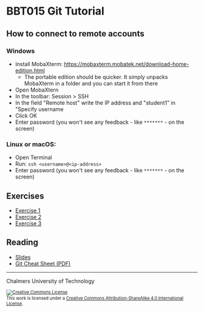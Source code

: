 # BBT015 Git Tutorial


## How to connect to remote accounts


### Windows

* Install MobaXterm: https://mobaxterm.mobatek.net/download-home-edition.html
   * The portable edition should be quicker. It simply unpacks MobaXterm in a folder and you can start it from there
* Open MobaXtern
* In the toolbar: Session > SSH 
* In the field "Remote host" write the IP address and "student1" in "Specify username
* Click OK
* Enter password  (you won't see any feedback - like `*******` - on the screen)

### Linux or macOS: 

* Open Terminal
* Run:  `ssh <username>@<ip-address>`
* Enter password  (you won't see any feedback - like `*******` - on the screen)


## Exercises

* [Exercise 1](git-exercise-1.md)
* [Exercise 2](git-exercise-2.md)
* [Exercise 3](git-exercise-3.md)


## Reading

* [Slides](git-tutorial-chalmers-2018.pdf)
* [Git Cheat Sheet (PDF)](https://services.github.com/on-demand/downloads/github-git-cheat-sheet.pdf)



<hr />

Chalmers University of Technology

<footer style="font-size:0.8em">

<a rel="license" href="http://creativecommons.org/licenses/by-sa/4.0/">
<img alt="Creative Commons License" style="border-width:0" src="https://i.creativecommons.org/l/by-sa/4.0/80x15.png" />
</a><br />This work is licensed under a <a rel="license" href="http://creativecommons.org/licenses/by-sa/4.0/">Creative Commons Attribution-ShareAlike 4.0 International License</a>.

</footer>
